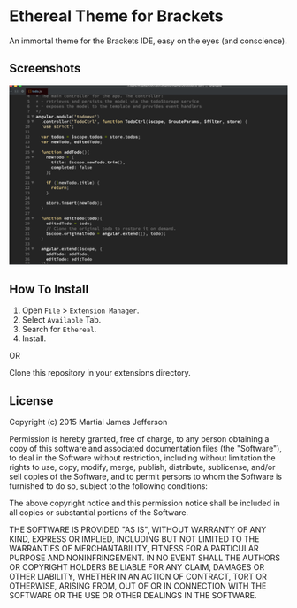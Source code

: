 Ethereal Theme for Brackets
=============================
An immortal theme for the Brackets IDE, easy on the eyes (and conscience).

Screenshots
----------
![JS](screenshots/js.png)

How To Install
--------------
1.	Open `File` > `Extension Manager`.
2.	Select `Available` Tab.
3.	Search for `Ethereal`.
4.	Install.

OR

Clone this repository in your extensions directory.

License
-------
Copyright (c) 2015 Martial James Jefferson

Permission is hereby granted, free of charge, to any person obtaining a
copy of this software and associated documentation files (the "Software"),
to deal in the Software without restriction, including without limitation
the rights to use, copy, modify, merge, publish, distribute, sublicense,
and/or sell copies of the Software, and to permit persons to whom the
Software is furnished to do so, subject to the following conditions:

The above copyright notice and this permission notice shall be included in
all copies or substantial portions of the Software.

THE SOFTWARE IS PROVIDED "AS IS", WITHOUT WARRANTY OF ANY KIND, EXPRESS OR
IMPLIED, INCLUDING BUT NOT LIMITED TO THE WARRANTIES OF MERCHANTABILITY,
FITNESS FOR A PARTICULAR PURPOSE AND NONINFRINGEMENT. IN NO EVENT SHALL THE
AUTHORS OR COPYRIGHT HOLDERS BE LIABLE FOR ANY CLAIM, DAMAGES OR OTHER
LIABILITY, WHETHER IN AN ACTION OF CONTRACT, TORT OR OTHERWISE, ARISING
FROM, OUT OF OR IN CONNECTION WITH THE SOFTWARE OR THE USE OR OTHER
DEALINGS IN THE SOFTWARE.
